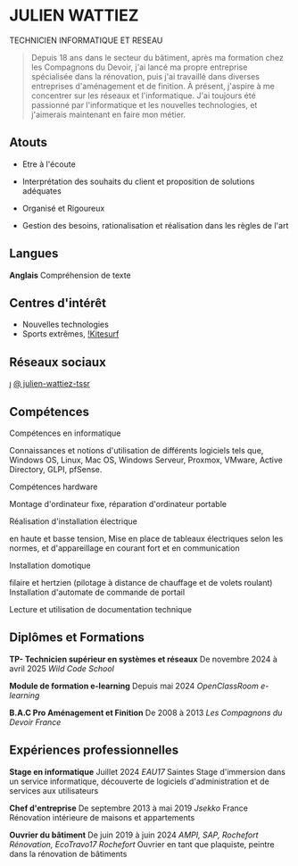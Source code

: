 
# JULIEN WATTIEZ

TECHNICIEN INFORMATIQUE ET RESEAU

>Depuis 18 ans dans le secteur du bâtiment, après ma formation chez les Compagnons du Devoir, j'ai lancé ma propre entreprise spécialisée dans la rénovation, puis j'ai travaillé dans diverses entreprises d'aménagement et de finition. À présent, j'aspire à me concentrer sur les réseaux et l'informatique. J'ai toujours été passionné par l'informatique et les nouvelles technologies, et j'aimerais maintenant en faire mon métier.





## Atouts

* Etre à l'écoute

* Interprétation des souhaits du client et proposition de solutions adéquates

* Organisé et Rigoureux

* Gestion des besoins, rationalisation et réalisation dans les règles de l'art



## Langues

**Anglais**
Compréhension de texte



## Centres d'intérêt

- Nouvelles technologies
- Sports extrêmes, [!Kitesurf](https://github.com/Jupikar/CV/blob/826cfc136c9382d8a5ed9b031f3cf5365ae959c8/kitesurf-trickclinic-171242_800x.webp)



## Réseaux sociaux

[](https://www.linkedin.com/in/julien-wattiez-tssr/) [@ julien-wattiez-tssr](https://www.linkedin.com/in/julien-wattiez-tssr/)

## Compétences

Compétences en informatique

Connaissances et notions d'utilisation de différents logiciels tels que, Windows OS, Linux, Mac OS, Windows Serveur, Proxmox, VMware, Active Directory, GLPI, pfSense.

Compétences hardware

Montage d'ordinateur fixe, réparation d'ordinateur portable

Réalisation d'installation électrique

en haute et basse tension, Mise en place de tableaux électriques selon les normes, et d'appareillage en courant fort et en communication

Installation domotique

filaire et hertzien (pilotage à distance de chauffage et de volets roulant) Installation d'automate de commande de portail

Lecture et utilisation de documentation technique



## Diplômes et Formations

**TP- Technicien supérieur en systèmes et réseaux**
De novembre 2024 à avril 2025 _Wild Code School_

**Module de formation e-learning**
Depuis mai 2024 _OpenClassRoom e-learning_

**B.A.C Pro Aménagement et Finition**
De 2008 à 2013 _Les Compagnons du Devoir France_ 



## Expériences professionnelles

**Stage en informatique**
Juillet 2024 _EAU17_ Saintes
Stage d'immersion dans un service informatique, découverte de logiciels d'administration et de services aux utilisateurs

**Chef d'entreprise**
De septembre 2013 à mai 2019 _Jsekko_ France 
Rénovation intérieure de maisons et appartements

**Ouvrier du bâtiment**
De juin 2019 à juin 2024
_AMPI, SAP, Rochefort Rénovation, EcoTravo17 Rochefort_
Ouvrier en tant que plaquiste, peintre dans la rénovation de bâtiments
